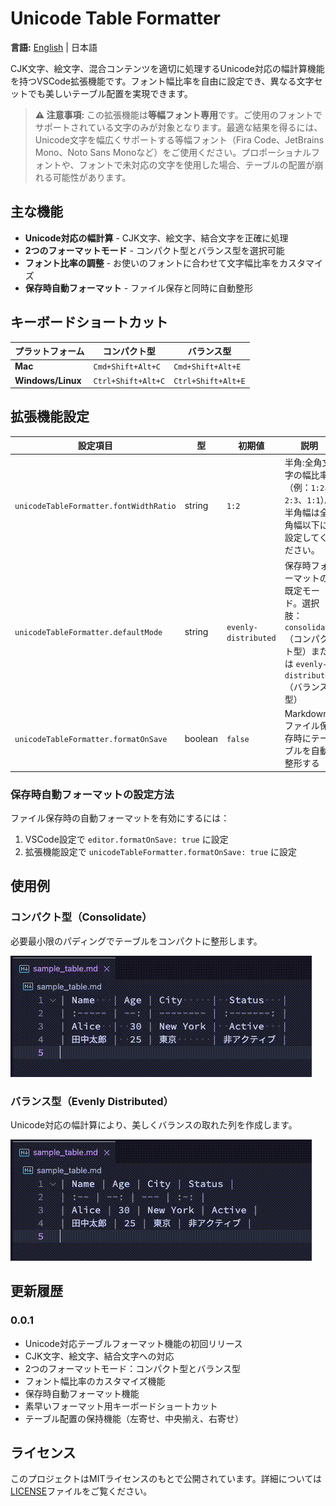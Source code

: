 # Unicode Table Formatter

**言語:** [English](README.md) | 日本語

CJK文字、絵文字、混合コンテンツを適切に処理するUnicode対応の幅計算機能を持つVSCode拡張機能です。フォント幅比率を自由に設定でき、異なる文字セットでも美しいテーブル配置を実現できます。

> **⚠️ 注意事項:**
> この拡張機能は**等幅フォント専用**です。ご使用のフォントでサポートされている文字のみが対象となります。最適な結果を得るには、Unicode文字を幅広くサポートする等幅フォント（Fira Code、JetBrains Mono、Noto Sans Monoなど）をご使用ください。プロポーショナルフォントや、フォントで未対応の文字を使用した場合、テーブルの配置が崩れる可能性があります。

## 主な機能

- **Unicode対応の幅計算** - CJK文字、絵文字、結合文字を正確に処理
- **2つのフォーマットモード** - コンパクト型とバランス型を選択可能
- **フォント比率の調整** - お使いのフォントに合わせて文字幅比率をカスタマイズ
- **保存時自動フォーマット** - ファイル保存と同時に自動整形

## キーボードショートカット

| プラットフォーム | コンパクト型 | バランス型 |
|----------------|-------------|-----------|
| **Mac** | `Cmd+Shift+Alt+C` | `Cmd+Shift+Alt+E` |
| **Windows/Linux** | `Ctrl+Shift+Alt+C` | `Ctrl+Shift+Alt+E` |

## 拡張機能設定

| 設定項目 | 型 | 初期値 | 説明 |
|---------|-----|-------|------|
| `unicodeTableFormatter.fontWidthRatio` | string | `1:2` | 半角:全角文字の幅比率（例：`1:2`、`2:3`、`1:1`）。半角幅は全角幅以下に設定してください。 |
| `unicodeTableFormatter.defaultMode` | string | `evenly-distributed` | 保存時フォーマットの既定モード。選択肢：`consolidate`（コンパクト型）または `evenly-distributed`（バランス型） |
| `unicodeTableFormatter.formatOnSave` | boolean | `false` | Markdownファイル保存時にテーブルを自動整形する |

### 保存時自動フォーマットの設定方法
ファイル保存時の自動フォーマットを有効にするには：
1. VSCode設定で `editor.formatOnSave: true` に設定
2. 拡張機能設定で `unicodeTableFormatter.formatOnSave: true` に設定

## 使用例

### コンパクト型（Consolidate）
必要最小限のパディングでテーブルをコンパクトに整形します。

![Consolidate Mode Example](https://github.com/RyuzakiShinji/unicode-table-formatter/raw/main/images/ConsolidateMode.gif)

### バランス型（Evenly Distributed）
Unicode対応の幅計算により、美しくバランスの取れた列を作成します。

![Evenly Distributed Mode Example](https://github.com/RyuzakiShinji/unicode-table-formatter/raw/main/images/EvenlyDistributedMode.gif)

## 更新履歴

### 0.0.1
- Unicode対応テーブルフォーマット機能の初回リリース
- CJK文字、絵文字、結合文字への対応
- 2つのフォーマットモード：コンパクト型とバランス型
- フォント幅比率のカスタマイズ機能
- 保存時自動フォーマット機能
- 素早いフォーマット用キーボードショートカット
- テーブル配置の保持機能（左寄せ、中央揃え、右寄せ）

## ライセンス

このプロジェクトはMITライセンスのもとで公開されています。詳細については[LICENSE](LICENSE)ファイルをご覧ください。
